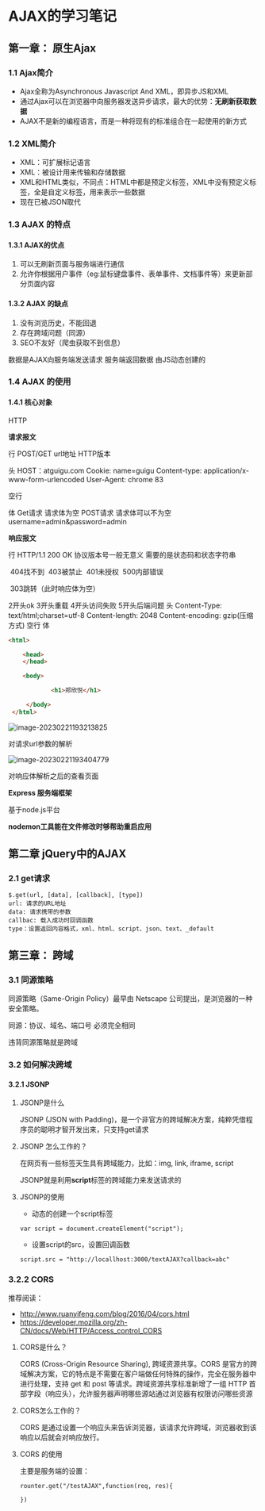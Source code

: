 # AJAX的学习笔记

## 第一章： 原生Ajax

### 1.1 Ajax简介

- Ajax全称为Asynchronous Javascript And XML，即异步JS和XML
- 通过Ajax可以在浏览器中向服务器发送异步请求，最大的优势：**无刷新获取数据**
- AJAX不是新的编程语言，而是一种将现有的标准组合在一起使用的新方式

### 1.2 XML简介

- XML：可扩展标记语言
- XML：被设计用来传输和存储数据
- XML和HTML类似，不同点：HTML中都是预定义标签，XML中没有预定义标签，全是自定义标签，用来表示一些数据
- 现在已被JSON取代

### 1.3 AJAX 的特点

#### 1.3.1 AJAX的优点

1. 可以无刷新页面与服务端进行通信
2. 允许你根据用户事件（eg:鼠标键盘事件、表单事件、文档事件等）来更新部分页面内容

#### 1.3.2 AJAX 的缺点

1. 没有浏览历史，不能回退
2. 存在跨域问题（同源）
3. SEO不友好（爬虫获取不到信息）

数据是AJAX向服务端发送请求 服务端返回数据 由JS动态创建的 

### 1.4 AJAX 的使用

#### 1.4.1 核心对象

HTTP

**请求报文**

行  POST/GET  url地址 HTTP版本

头  HOST：atguigu.com
    Cookie: name=guigu
    Content-type: application/x-www-form-urlencoded 
    User-Agent: chrome 83

空行

体 Get请求 请求体为空
     POST请求 请求体可以不为空
      username=admin&password=admin

**响应报文**

行  HTTP/1.1 200 OK  协议版本号一般无意义 需要的是状态码和状态字符串

​      404找不到
​      403被禁止
​      401未授权
​      500内部错误

​      303跳转（此时响应体为空）

2开头ok 3开头重载 4开头访问失败 5开头后端问题
头  Content-Type: text/html;charset=utf-8
    Content-length: 2048
    Content-encoding: gzip(压缩方式)
空行
体   

```html
<html>

    <head>
    </head>

​    <body>

            <h1>郑欣悦</h1>

​     </body>
​ </html>
```

![image-20230221193213825](D:\appdata\Typora\typora-user-images\image-20230221193213825.png)

对请求url参数的解析

![image-20230221193404779](D:\appdata\Typora\typora-user-images\image-20230221193404779.png)

对响应体解析之后的查看页面

**Express 服务端框架**

基于node.js平台

**nodemon工具能在文件修改时够帮助重启应用**

## 第二章 jQuery中的AJAX

### 2.1 get请求

```
$.get(url, [data], [callback], [type])
url: 请求的URL地址
data: 请求携带的参数
callbac: 载入成功时回调函数
type：设置返回内容格式，xml、html、script、json、text、_default
```

## 第三章： 跨域

### 3.1 同源策略

同源策略（Same-Origin Policy）最早由 Netscape 公司提出，是浏览器的一种安全策略。

同源：协议、域名、端口号 必须完全相同

违背同源策略就是跨域

### 3.2 如何解决跨域

#### 3.2.1 JSONP

1. JSONP是什么

   JSONP (JSON with Padding)，是一个非官方的跨域解决方案，纯粹凭借程序员的聪明才智开发出来，只支持get请求

2. JSONP 怎么工作的？

   在网页有一些标签天生具有跨域能力，比如：img, link, iframe, script

   JSONP就是利用**script**标签的跨域能力来发送请求的

3. JSONP的使用

   - 动态的创建一个script标签

   ```
   var script = document.createElement("script");
   ```

   - 设置script的src，设置回调函数

   ```
   script.src = "http://locallhost:3000/textAJAX?callback=abc"
   ```

### 3.2.2 CORS

推荐阅读：

- http://www.ruanyifeng.com/blog/2016/04/cors.html
- https://developer.mozilla.org/zh-CN/docs/Web/HTTP/Access_control_CORS

1. CORS是什么？

   CORS (Cross-Origin Resource Sharing), 跨域资源共享。CORS 是官方的跨域解决方案，它的特点是不需要在客户端做任何特殊的操作，完全在服务器中进行处理，支持 get 和 post 等请求。跨域资源共享标准新增了一组 HTTP 首部字段（响应头），允许服务器声明哪些源站通过浏览器有权限访问哪些资源

2. CORS怎么工作的？

   CORS 是通过设置一个响应头来告诉浏览器，该请求允许跨域，浏览器收到该响应以后就会对响应放行。

3. CORS 的使用

   主要是服务端的设置：

   ```
   rounter.get("/testAJAX",function(req, res){
   
   })
   ```